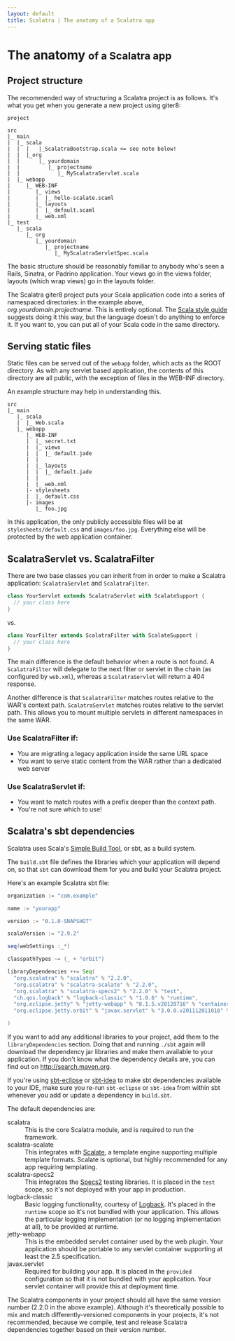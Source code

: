 ```yaml
---
layout: default
title: Scalatra | The anatomy of a Scalatra app
---
```


<div class="page-header">
  <h1>The anatomy
    <small>of a Scalatra app</small>
  </h1>
</div>

## Project structure

The recommended way of structuring a Scalatra project is as follows. It's
what you get when you generate a new project using giter8:

    project

    src
    |_ main
    |  |_ scala
    |  |  |   |_ScalatraBootstrap.scala <= see note below!
    |  |  |_org
    |  |      |_ yourdomain
    |  |         |_ projectname
    |  |            |_ MyScalatraServlet.scala
    |  |_ webapp
    |     |_ WEB-INF
    |        |_ views
    |        |  |_ hello-scalate.scaml
    |        |_ layouts
    |        |  |_ default.scaml
    |        |_ web.xml
    |_ test
       |_ scala
          |_ org
             |_ yourdomain
                |_ projectname
                   |_ MyScalatraServletSpec.scala
              


The basic structure should be reasonably familiar to anybody who's seen a
Rails, Sinatra, or Padrino application. Your views go in the views folder,
layouts (which wrap views) go in the layouts folder.

The Scalatra giter8 project puts your Scala application code into a series of
namespaced directories: in the example above, _org.yourdomain.projectname_.
This is entirely optional. The [Scala style guide](http://docs.scala-lang.org/style/)
suggests doing it this way, but the language doesn't do anything to enforce it.
If you want to, you can put all of your Scala code in the same directory.

## Serving static files

Static files can be served out of the `webapp` folder, which acts as the ROOT
directory. As with any servlet based application, the contents of this directory
are all public, with the exception of files in the WEB-INF directory.

An example structure may help in understanding this.

    src
    |_ main
       |_ scala
       |  |_ Web.scala
       |_ webapp
          |_ WEB-INF
          |  |_ secret.txt
          |  |_ views
          |  |  |_ default.jade
          |  |
          |  |_ layouts
          |  |  |_ default.jade
          |  |
          |  |_ web.xml
          |- stylesheets
          |  |_ default.css
          |- images
             |_ foo.jpg


In this application, the only publicly accessible files will be at
`stylesheets/default.css` and `images/foo.jpg`. Everything else will be
protected by the web application container.


## ScalatraServlet vs. ScalatraFilter

There are two base classes you can inherit from in order to make a
Scalatra application: `ScalatraServlet` and `ScalatraFilter`.

```scala
class YourServlet extends ScalatraServlet with ScalateSupport {
  // your class here
}

```

vs.

```scala
class YourFilter extends ScalatraFilter with ScalateSupport {
  // your class here
}

```

The main difference is the default behavior when a route is not found.
A `ScalatraFilter` will delegate to the next filter or servlet in the chain (as
configured by `web.xml`), whereas a `ScalatraServlet` will return a 404
response.

Another difference is that `ScalatraFilter` matches routes relative to
the WAR's context path. `ScalatraServlet` matches routes relative to the
servlet path. This allows you to mount multiple servlets in different namespaces
in the same WAR.

### Use ScalatraFilter if:

* You are migrating a legacy application inside the same URL space
* You want to serve static content from the WAR rather than a
  dedicated web server

### Use ScalatraServlet if:

* You want to match routes with a prefix deeper than the context path.
* You're not sure which to use!


## Scalatra's sbt dependencies

Scalatra uses Scala's [Simple Build Tool][sbt-site], or sbt, as a build system.

[sbt-site]: http://www.scala-sbt.org/

The `build.sbt` file defines the libraries which your application will depend on,
so that `sbt` can download them for you and build your Scalatra project.

Here's an example Scalatra sbt file:

```scala
organization := "com.example"

name := "yourapp"

version := "0.1.0-SNAPSHOT"

scalaVersion := "2.9.2"

seq(webSettings :_*)

classpathTypes ~= (_ + "orbit")

libraryDependencies ++= Seq(
  "org.scalatra" % "scalatra" % "2.2.0",
  "org.scalatra" % "scalatra-scalate" % "2.2.0",
  "org.scalatra" % "scalatra-specs2" % "2.2.0" % "test",
  "ch.qos.logback" % "logback-classic" % "1.0.6" % "runtime",
  "org.eclipse.jetty" % "jetty-webapp" % "8.1.5.v20120716" % "container",
  "org.eclipse.jetty.orbit" % "javax.servlet" % "3.0.0.v201112011016" % "container;provided;test" artifacts (Artifact("javax.servlet", "jar", "jar"))

)
```

<div class="alert alert-info">
<span class="badge badge-info"><i class="icon-flag icon-white"></i></span>
If you want to add any additional libraries to your project, add them to the
<code>libraryDependencies</code> section.
Doing that and running <code>./sbt</code> again will download the dependency jar
libraries and make them available to your application.
If you don't know what the dependency details are, you can find out on
<a href="http://search.maven.org">http://search.maven.org</a>.
</div>

If you're using [sbt-eclipse](https://github.com/typesafehub/sbteclipse) or
[sbt-idea](https://github.com/mpeltonen/sbt-idea) to make sbt dependencies
available to your IDE, make sure you re-run `sbt-eclipse` or `sbt-idea` from
within sbt whenever you add or update a dependency in `build.sbt`.

The default dependencies are:

<dl class="dl-horizontal">
  <dt>scalatra</dt>
  <dd>This is the core Scalatra module, and is required to run the framework.</dd>
  <dt>scalatra-scalate</dt>
  <dd>
    This integrates with <a href="http://scalate.fusesource.org">Scalate</a>,
    a template engine supporting multiple template formats. Scalate is optional, but
    highly recommended for any app requiring templating.
  </dd>
  <dt>scalatra-specs2</dt>
  <dd>
    This integrates the <a href="https://github.com/etorreborre/specs2">Specs2</a> testing libraries.
    It is placed in the <code>test</code> scope, so it's not deployed with your app in production.
  </dd>
  <dt>logback-classic</dt>
  <dd>
    Basic logging functionality, courtesy of <a href="http://logback.qos.ch/">Logback</a>.
    It's placed in the <code>runtime</code> scope so it's not bundled with your application.
    This allows the particular logging implementation (or no logging implementation at all), to be provided at runtime.
  </dd>
  <dt>jetty-webapp</dt>
  <dd>
    This is the embedded servlet container used by the web plugin.
    Your application should be portable to any servlet container supporting at least the 2.5 specification.
  </dd>
  <dt>javax.servlet</dt>
  <dd>
    Required for building your app.
    It is placed in the <code>provided</code> configuration so that it is not bundled with your application.
    Your servlet container will provide this at deployment time.
  </dd>
</dl>

The Scalatra components in your project should all have the same version number (2.2.0 in the above example).
Although it's theoretically possible to mix and match differently-versioned components in your projects, it's not recommended, because we compile, test and release Scalatra dependencies together based on their version number. 
